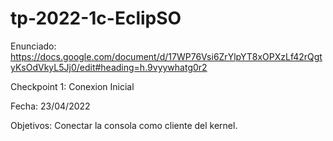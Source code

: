 # tp-2022-1c-EclipSO

Enunciado:
https://docs.google.com/document/d/17WP76Vsi6ZrYlpYT8xOPXzLf42rQgtyKsOdVkyL5Jj0/edit#heading=h.9vyywhatg0r2

Checkpoint 1: Conexion Inicial

Fecha: 23/04/2022

Objetivos:
	Conectar la consola como cliente del kernel.
